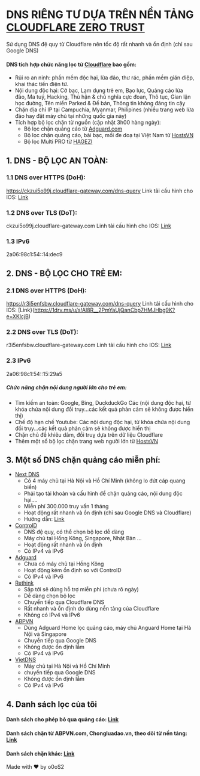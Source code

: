 # DNS RIÊNG TƯ DỰA TRÊN NỀN TẢNG [CLOUDFLARE ZERO TRUST](https://www.cloudflare.com/zero-trust/)
Sử dụng DNS đệ quy từ Cloudflare nên tốc độ rất nhanh và ổn định (chỉ sau Google DNS)
#### DNS tích hợp chức năng lọc từ [Cloudflare](https://www.cloudflare.com/) bao gồm:
- Rủi ro an ninh: phần mềm độc hại, lừa đảo, thư rác, phần mềm gián điệp, khai thác tiền điện tử.
- Nội dung độc hại: Cờ bạc, Lạm dụng trẻ em, Bạo lực, Quảng cáo lừa đảo, Ma tuý, Hacking, Thù hận & chủ nghĩa cực đoan, Thô tục, Gian lận học đường, Tên miền Parked & Để bán, Thông tin không đáng tin cậy
- Chặn địa chỉ IP tại Campuchia, Myanmar, Philipines (nhiều trang web lừa đảo hay đặt máy chủ tại những quốc gia này)
- Tích hợp bộ lọc chặn từ nguồn (cập nhật 3h00 hàng ngày):
  * Bộ lọc chặn quảng cáo từ [Adguard.com](https://github.com/AdguardTeam/AdGuardSDNSFilter)
  * Bộ lọc chặn quảng cáo, bài bạc, mối đe doạ tại Việt Nam từ [HostsVN](https://github.com/bigdargon/hostsVN)
  * Bộ lọc Multi PRO từ [HAGEZI](https://raw.githubusercontent.com/hagezi/dns-blocklists/main/wildcard/pro-onlydomains.txt)
## 1. DNS - BỘ LỌC AN TOÀN:
### 1.1 DNS over HTTPS (DoH):
https://ckzui5o99j.cloudflare-gateway.com/dns-query
Link tải cấu hình cho IOS: [Link](https://1drv.ms/u/s!Al8R__2PmYaUjQWxOwFM7SASk2on?e=ViZ0tk)
### 1.2 DNS over TLS (DoT):
ckzui5o99j.cloudflare-gateway.com
Linh tải cấu hình cho IOS: [Link](https://1drv.ms/u/s!Al8R__2PmYaUjQQeAGgZjabiKtHb?e=VEHpLd)
### 1.3 IPv6
2a06:98c1:54::14:dec9

## 2. DNS - BỘ LỌC CHO TRẺ EM:
### 2.1 DNS over HTTPS (DoH):
https://r3i5enfsbw.cloudflare-gateway.com/dns-query
Linh tải cấu hình cho IOS: [Link}(https://1drv.ms/u/s!Al8R__2PmYaUjQanCbp7HMJHbg9K?e=XKlcjB)
### 2.2 DNS over TLS (DoT):
r3i5enfsbw.cloudflare-gateway.com
Linh tải cấu hình cho IOS: [Link](https://1drv.ms/u/s!Al8R__2PmYaUjQcoRWDEVAHGlda4?e=qHKxYK)
### 2.3 IPv6
2a06:98c1:54::15:29a5

##### Chức năng chặn nội dung người lớn cho trẻ em:
- Tìm kiếm an toàn: Google, Bing, DuckduckGo Các (nội dung độc hại, từ khóa chứa nội dung đồi trụy...các kết quả phản cảm sẽ không được hiển thị)
- Chế độ hạn chế Youtube: Các nội dung độc hại, từ khóa chứa nội dung đồi trụy...các kết quả phản cảm sẽ không được hiển thị
- Chặn chủ đề khiêu dâm, đồi truỵ dựa trên dữ liệu Cloudflare
- Thêm một số bộ lọc chặn trang web người lớn từ [HostsVN](https://github.com/bigdargon/hostsVN)

## 3. Một số DNS chặn quảng cáo miễn phí:
- [Next DNS](https://my.nextdns.io/)
  * Có 4 máy chủ tại Hà Nội và Hồ Chí Minh (không lo đứt cáp quang biển)
  * Phải tạo tài khoản và cấu hình để chặn quảng cáo, nội dung độc hại....
  * Miễn phí 300.000 truy vấn 1 tháng
  * Hoạt động rất nhanh và ổn định (chỉ sau Google DNS và Cloudflare)
  * Hướng dẫn: [Link](https://voz.vn/t/tat-tan-tat-ve-dich-vu-nextdns.522718/)
- [ControlD](https://controld.com/free-dns)
  * DNS đệ quy, có thể chọn bộ lọc dễ dàng
  * Máy chủ tại Hồng Kông, Singapore, Nhật Bản ...
  * Hoạt động rất nhanh và ổn định
  * Có IPv4 và IPv6
- [Adguard](https://adguard-dns.io/en/public-dns.html)
  * Chưa có máy chủ tại Hồng Kông
  * Hoạt động kém ổn định so với ControlD
  * Có IPv4 và IPv6
- [Rethink](https://rethinkdns.com/configure)
  * Sắp tới sẽ dừng hỗ trợ miễn phí (chưa rõ ngày)
  * Dễ dàng chọn bộ lọc
  * Chuyển tiếp qua Cloudflare DNS
  * Rất nhanh và ổn định do dùng nền tảng của Cloudflare
  * Không có IPv4 và IPv6
- [ABPVN](https://private-dns.abpvn.com/)
  * Dùng Adguard Home lọc quảng cáo, máy chủ Anguard Home tại Hà Nội và Singapore
  * Chuyển tiếp qua Google DNS
  * Không được ổn định lắm
  * Có IPv4 và IPv6
- [VietDNS](https://vietdns.vn/)
  * Máy chủ tại Hà Nội và Hồ Chí Minh
  * chuyển tiếp qua Google DNS
  * Không được ổn định lắm
  * Có IPv4 và IPv6

 
 ## 4. Danh sách lọc của tôi
#### Danh sách cho phép bỏ qua quảng cáo: [Link](https://raw.githubusercontent.com/o0oS2/Filter-List/main/Allowlist)
#### Danh sách chặn từ ABPVN.com, Chongluadao.vn, theo dõi từ nền tảng: [Link](https://raw.githubusercontent.com/o0oS2/Filter-List/main/Denylist)
#### Danh sách chặn khác: [Link](https://raw.githubusercontent.com/o0oS2/Filter-List/main/Denylist_Me)
 
Made with ♥ by o0oS2
